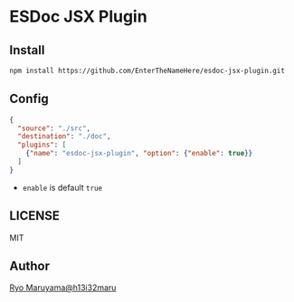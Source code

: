# ESDoc JSX Plugin
## Install
```bash
npm install https://github.com/EnterTheNameHere/esdoc-jsx-plugin.git
```

## Config
```json
{
  "source": "./src",
  "destination": "./doc",
  "plugins": [
    {"name": "esdoc-jsx-plugin", "option": {"enable": true}}
  ]
}
```

- `enable` is default `true`

## LICENSE
MIT

## Author
[Ryo Maruyama@h13i32maru](https://github.com/h13i32maru)
